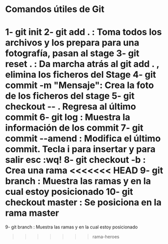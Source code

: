 # Comandos útiles de Git

1- git init
2- git add . : Toma todos los archivos y los prepara para una fotografía, pasan al stage
3- git reset . : Da marcha atrás al git add . , elimina los ficheros del Stage
4- git commit -m "Mensaje": Crea la foto de los ficheros del stage
5- git checkout -- . Regresa al último commit
6- git log : Muestra la información de los commit
7- git commit --amend : Modifica el último commit. Tecla i para insertar y para salir esc :wq!
8- git checkout -b <nombreRama> : Crea una rama
<<<<<<< HEAD
9- git branch : Muestra las ramas y en la cual estoy posicionado
10- git checkout master : Se posiciona en la rama master
=======
9- git branch : Muestra las ramas y en la cual estoy posicionado
>>>>>>> rama-heroes
